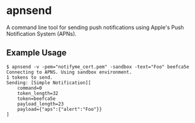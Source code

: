 apnsend
=======

A command line tool for sending push notifications using Apple's Push 
Notification System (APNs).

Example Usage
-------------

	$ apnsend -v -pem="notifyme_cert.pem" -sandbox -text="Foo" beefca5e
	Connecting to APNS. Using sandbox environment.
	1 tokens to send.
	Sending: [Simple Notification][
		command=0
		token_length=32
		token=beefca5e
		payload_length=23
		payload={"aps":{"alert":"Foo"}}
	]
